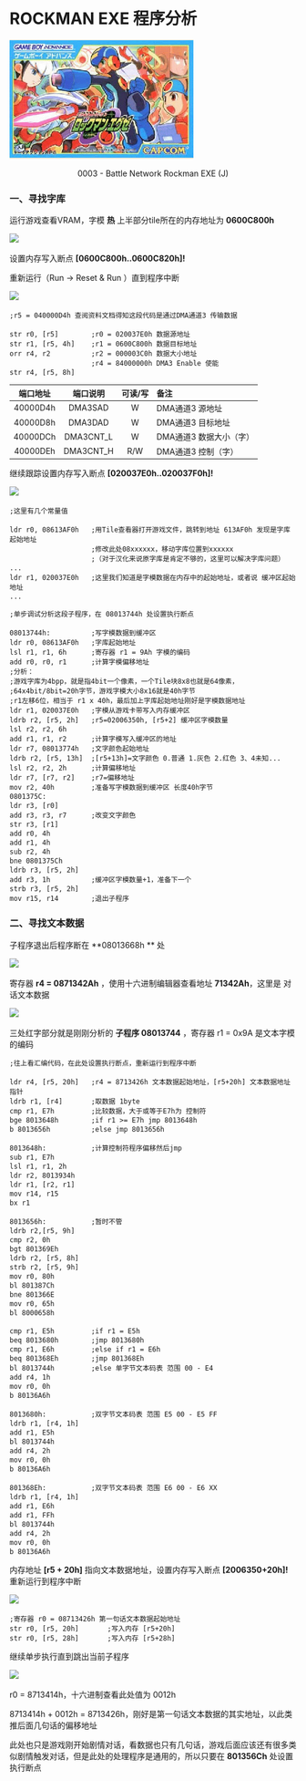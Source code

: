 # ROCKMAN EXE 程序分析

  



![](Rockman/3a.png)

<div align=center>
    0003 - Battle Network Rockman EXE (J)
</div>


### 一、寻找字库


运行游戏查看VRAM，字模 **热** 上半部分tile所在的内存地址为 **0600C800h**

![](0.png)

设置内存写入断点 **[0600C800h..0600C820h]!**

重新运行（Run -> Reset & Run ）直到程序中断

![](1.png)

```assembly
;r5 = 040000D4h 查阅资料文档得知这段代码是通过DMA通道3 传输数据

str r0, [r5]		;r0 = 020037E0h 数据源地址
str r1, [r5, 4h]	;r1 = 0600C800h 数据目标地址
orr r4, r2			;r2 = 000003C0h 数据大小地址
					;r4 = 84000000h DMA3 Enable 使能
str r4, [r5, 8h]
```

| 端口地址 | 端口说明  | 可读/写 | 备注                    |
| :------: | :-------: | :-----: | :---------------------- |
| 40000D4h |  DMA3SAD  |    W    | DMA通道3 源地址         |
| 40000D8h |  DMA3DAD  |    W    | DMA通道3 目标地址       |
| 40000DCh | DMA3CNT_L |    W    | DMA通道3 数据大小（字） |
| 40000DEh | DMA3CNT_H |   R/W   | DMA通道3 控制（字）     |

继续跟踪设置内存写入断点 **[020037E0h..020037F0h]!**

![](2.png)

```assembly
;这里有几个常量值

ldr r0, 08613AF0h	;用Tile查看器打开游戏文件，跳转到地址 613AF0h 发现是字库起始地址
					;修改此处08xxxxxx，移动字库位置到xxxxxx
					;（对于汉化来说原字库是肯定不够的，这里可以解决字库问题）
...
ldr r1, 020037E0h	;这里我们知道是字模数据在内存中的起始地址，或者说 缓冲区起始地址
...
```

```assembly
;单步调试分析这段子程序，在 08013744h 处设置执行断点

08013744h:			;写字模数据到缓冲区
ldr r0, 08613AF0h	;字库起始地址
lsl r1, r1, 6h		;寄存器 r1 = 9Ah 字模的编码
add r0, r0, r1		;计算字模偏移地址
;分析：
;游戏字库为4bpp，就是指4bit一个像素，一个Tile块8x8也就是64像素，
;64x4bit/8bit=20h字节，游戏字模大小8x16就是40h字节
;r1左移6位，相当于 r1 x 40h，最后加上字库起始地址刚好是字模数据地址
ldr r1, 020037E0h	;字模从游戏卡带写入内存缓冲区
ldrb r2, [r5, 2h]	;r5=02006350h, [r5+2] 缓冲区字模数量
lsl r2, r2, 6h
add r1, r1, r2		;计算字模写入缓冲区的地址
ldr r7, 08013774h	;文字颜色起始地址
ldrb r2, [r5, 13h]	;[r5+13h]=文字颜色 0.普通 1.灰色 2.红色 3、4未知...
lsl r2, r2, 2h		;计算偏移地址
ldr r7, [r7, r2]	;r7=偏移地址
mov r2, 40h			;准备写字模数据到缓冲区 长度40h字节
0801375C:
ldr r3, [r0]
add r3, r3, r7		;改变文字颜色
str r3, [r1]
add r0, 4h
add r1, 4h
sub r2, 4h
bne 0801375Ch
ldrb r3, [r5, 2h]
add r3, 1h			;缓冲区字模数量+1，准备下一个
strb r3, [r5, 2h]
mov r15, r14		;退出子程序
```



### 二、寻找文本数据

子程序退出后程序断在 **08013668h ** 处

![](3.png)

寄存器 **r4 = 0871342Ah** ，使用十六进制编辑器查看地址 **71342Ah**，这里是 对话文本数据

![](4.png)

三处红字部分就是刚刚分析的 **子程序 08013744** ，寄存器 r1 = 0x9A 是文本字模的编码

```assembly
;往上看汇编代码，在此处设置执行断点，重新运行到程序中断

ldr r4, [r5, 20h]	;r4 = 8713426h 文本数据起始地址，[r5+20h] 文本数据地址指针
ldrb r1, [r4]		;取数据 1byte
cmp r1, E7h			;比较数据，大于或等于E7h为 控制符
bge 8013648h		;if r1 >= E7h jmp 8013648h
b 8013656h			;else jmp 8013656h

8013648h:			;计算控制符程序偏移然后jmp
sub r1, E7h
lsl r1, r1, 2h
ldr r2, 8013934h
ldr r1, [r2, r1]
mov r14, r15
bx r1

8013656h:			;暂时不管
ldrb r2,[r5, 9h]
cmp r2, 0h
bgt 801369Eh
ldrb r2, [r5, 8h]
strb r2, [r5, 9h]
mov r0, 80h
bl 801387Ch
bne 801366E
mov r0, 65h
bl 8000658h

cmp r1, E5h			;if r1 = E5h
beq 8013680h		;jmp 8013680h
cmp r1, E6h			;else if r1 = E6h
beq 801368Eh		;jmp 801368Eh
bl 8013744h			;else 单字节文本码表 范围 00 - E4
add r4, 1h
mov r0, 0h
b 80136A6h

8013680h:			;双字节文本码表 范围 E5 00 - E5 FF
ldrb r1, [r4, 1h]
add r1, E5h
bl 8013744h
add r4, 2h
mov r0, 0h
b 80136A6h

801368Eh:			;双字节文本码表 范围 E6 00 - E6 XX
ldrb r1, [r4, 1h]
add r1, E6h
add r1, FFh
bl 8013744h
add r4, 2h
mov r0, 0h
b 80136A6h
```

内存地址 **[r5 + 20h]** 指向文本数据地址，设置内存写入断点 **[2006350+20h]!** 重新运行到程序中断

![](5.png)

```assembly
;寄存器 r0 = 08713426h 第一句话文本数据起始地址
str r0, [r5, 20h]		;写入内存 [r5+20h]
str r0, [r5, 28h]		;写入内存 [r5+28h]
```

继续单步执行直到跳出当前子程序

![](6.png)

r0 = 8713414h，十六进制查看此处值为 0012h

8713414h + 0012h = 8713426h，刚好是第一句话文本数据的其实地址，以此类推后面几句话的偏移地址

此处也只是游戏刚开始剧情对话，看数据也只有几句话，游戏后面应该还有很多类似剧情触发对话，但是此处的处理程序是通用的，所以只要在 **801356Ch** 处设置执行断点
